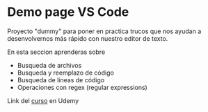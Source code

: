 # Demo page VS Code

Proyecto "dummy" para poner en practica trucos que nos ayudan a desenvolvernos más rápido con nuestro editor de texto.

En esta seccion aprenderas sobre

- Busqueda de archivos
- Busqueda y reemplazo de código
- Busqueda de lineas de código
- Operaciones con regex (regular expressions)

Link del [curso](https://www.udemy.com/course/se-un-programador-mas-productivo-con-visual-studio-code/learn/lecture/13298378#announcements) en Udemy 
